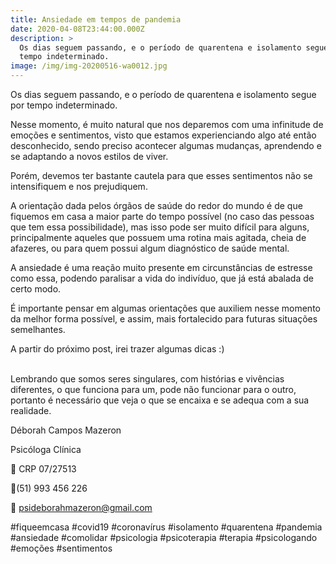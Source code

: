 ```yaml
---
title: Ansiedade em tempos de pandemia
date: 2020-04-08T23:44:00.000Z
description: >
  Os dias seguem passando, e o período de quarentena e isolamento segue por
  tempo indeterminado.
image: /img/img-20200516-wa0012.jpg
---
```

Os dias seguem passando, e o período de quarentena e isolamento segue por tempo indeterminado.

Nesse momento, é muito natural que nos deparemos com uma infinitude de emoções e sentimentos, visto que estamos experienciando algo até então desconhecido, sendo preciso acontecer algumas mudanças, aprendendo e se adaptando a novos estilos de viver.

Porém, devemos ter bastante cautela para que esses sentimentos não se intensifiquem e nos prejudiquem.

A orientação dada pelos órgãos de saúde do redor do mundo é de que fiquemos em casa a maior parte do tempo possível (no caso das pessoas que tem essa possibilidade), mas isso pode ser muito difícil para alguns, principalmente aqueles que possuem uma rotina mais agitada, cheia de afazeres, ou para quem possui algum diagnóstico de saúde mental.

A ansiedade é uma reação muito presente em circunstâncias de estresse como essa, podendo paralisar a vida do indivíduo, que já está abalada de certo modo.

É importante pensar em algumas orientações que auxiliem nesse momento da melhor forma possível, e assim, mais fortalecido para futuras situações semelhantes.

A partir do próximo post, irei trazer algumas dicas :) ⠀⠀⠀⠀⠀⠀⠀⠀⠀⠀⠀⠀⠀⠀⠀⠀⠀⠀⠀⠀⠀⠀⠀⠀⠀

Lembrando que somos seres singulares, com histórias e vivências diferentes, o que funciona para um, pode não funcionar para o outro, portanto é necessário que veja o que se encaixa e se adequa com a sua realidade.

Déborah Campos Mazeron

Psicóloga Clínica

💬 CRP 07/27513

📱(51) 993 456 226

📧 psideborahmazeron@gmail.com

\#fiqueemcasa #covid19 #coronavírus #isolamento #quarentena #pandemia #ansiedade #comolidar #psicologia #psicoterapia #terapia #psicologando #emoções #sentimentos
